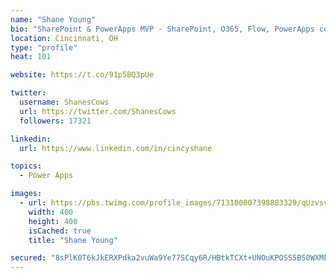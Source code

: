 ```yaml
---
name: "Shane Young"
bio: "SharePoint & PowerApps MVP - SharePoint, O365, Flow, PowerApps consulting? @PowerApps911 | Pure Snark? You found it."
location: Cincinnati, OH
type: "profile"
heat: 101

website: https://t.co/91p5BQ3pUe

twitter:
  username: ShanesCows
  url: https://twitter.com/ShanesCows
  followers: 17321

linkedin:
  url: https://www.linkedin.com/in/cincyshane

topics:
  - Power Apps

images:
  - url: https://pbs.twimg.com/profile_images/713100007398883329/qUzvsvQ3_400x400.jpg
    width: 400
    height: 400
    isCached: true
    title: "Shane Young"

secured: "8sPlK0T6kJkERXPdka2vuWa9Ye77SCqy6R/HBtkTCXt+UNOuKPOSS5BS0WXMFWtnXCsTcsOkPz2DbfHTNXwZLIdcTg0Aqd/sxL00SCFY8XdNRNDqDz03XEu3D8tZGCVPAwPtlp3Tgs6fFCG5LvEnGeKLLGb1v4pY4fmQ3k+fFqTeAnhWSHakC43+t61GlRKJQ89zrNbGM0wvOugFMAne9Y/kiqr3cMGN9VEJZkYVhtwljpz6+r6QZVT8u65Tdih7gQRtIZANiW9P7z9kPMgOsvJhewZPkDqoKEeHwtPw+1GHA1j806x5XfnJ9ELd8S7xEC/Q7ZgkQCuApI7rjJK9XFi613Rg6070KnCny6PdQgUUnq2V9JeuXNezPyXTHRZQxoZNOxOfLCFZj74hZG37lfSJ9KX6N6hHSHCUO+zdUlg=;0tQwyDV6XlsN2Jtr6fo8eQ=="
---
```


